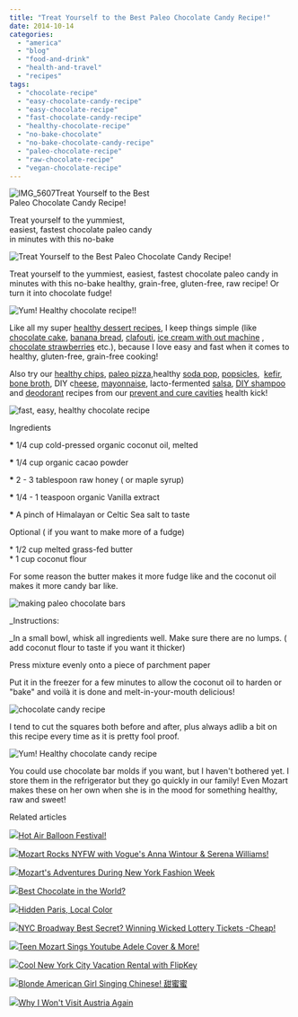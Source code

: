 ```yaml
---
title: "Treat Yourself to the Best Paleo Chocolate Candy Recipe!"
date: 2014-10-14
categories: 
  - "america"
  - "blog"
  - "food-and-drink"
  - "health-and-travel"
  - "recipes"
tags: 
  - "chocolate-recipe"
  - "easy-chocolate-candy-recipe"
  - "easy-chocolate-recipe"
  - "fast-chocolate-candy-recipe"
  - "healthy-chocolate-recipe"
  - "no-bake-chocolate"
  - "no-bake-chocolate-candy-recipe"
  - "paleo-chocolate-recipe"
  - "raw-chocolate-recipe"
  - "vegan-chocolate-recipe"
---
```


![IMG_5607](https://pub-ac94b3f306b24c0dba4238943c97f2e1.r2.dev/6a00e5502a9507883301bb07976f1b970d.jpg)Treat Yourself to the Best  
Paleo Chocolate Candy Recipe!  
  
Treat yourself to the yummiest,  
easiest, fastest chocolate paleo candy  
in minutes with this no-bake

<!--more-->  
![Treat Yourself to the Best Paleo Chocolate Candy Recipe!](https://pub-ac94b3f306b24c0dba4238943c97f2e1.r2.dev/6a00e5502a9507883301b8d07ce660970c.png)  
  
Treat yourself to the yummiest, easiest, fastest chocolate paleo candy in minutes with this no-bake healthy, grain-free, gluten-free, raw recipe! Or turn it into chocolate fudge!  
  
![Yum! Healthy chocolate recipe!!](https://pub-ac94b3f306b24c0dba4238943c97f2e1.r2.dev/6a00e5502a9507883301b7c6f2ed06970b.png)  
  
Like all my super [healthy dessert recipes](http://soultravelers3new.local/2013/08/best-healthy-chocolate-ice-cream-recipe-no-machine.html "healthy fast chocolate ice cream recipe paleo no machine"), I keep things simple (like [chocolate cake](http://soultravelers3new.local/2013/10/best-chocolate-cake-recipe-ever-and-its-paleo-healthy-grain-free.html "best paleo chocolate cake recipe"), [banana bread](http://soultravelers3new.local/2013/08/healthy-banana-bread-recipe-paleogapsgluten-free.html "banana bread healthy recipe paleo GAPS grain-free"), [clafouti](http://soultravelers3new.local/2013/07/yum-super-healthy-dessert-recipe-paleo-mango-clafouti.html "healthy clafouti paleo dessert"), [ice cream with out machine](http://soultravelers3new.local/2013/05/easy-healthy-homemade-ice-cream-no-machine-.html#more "healthy ice cream no machine") , [chocolate strawberries](http://soultravelers3new.local/2014/03/how-to-recipe-for-chocolate-strawberries-paleo-vegetarian.html "chocolate stawberry recipe paleo and vegan") etc.), because I love easy and fast when it comes to healthy, gluten-free, grain-free cooking!  
  
Also try our [healthy chips](http://soultravelers3new.local/2013/06/yummy-healthy-chips-recipe.html "healthy chips recipe paleo and vegan"), [paleo pizza](http://soultravelers3new.local/2013/07/best-paleo-pizza-recipe.html "paleo pizza"),healthy [soda pop](http://soultravelers3new.local/2012/09/how-to-make-healthy-soda-pop-even-a-kid-can-do-it-.html "healthy soda pop recipe"), [popsicles](http://soultravelers3new.local/2012/08/how-to-make-healthy-popsicles-.html "healthy popcicle recipe"),  [kefir](http://soultravelers3new.local/2012/07/-how-to-make-kefir-easy-goats-milk-or-coconut-milk.html "how to make goats milk or coconut kefir"), [bone broth](http://soultravelers3new.local/2012/10/how-to-make-nourishing-bone-broth-recipes-to-heal.html "bone broth recipe"), DIY c[heese](http://soultravelers3new.local/2013/02/how-to-make-diy-goat-cheese-with-kefir.html "how to make cheese"), [mayonnaise](http://soultravelers3new.local/2013/02/how-to-make-homemade-lacto-fermented-mayonnaise.html "DIY mayonnaise recipe"), lacto-fermented [salsa](http://soultravelers3new.local/2012/09/how-to-make-healthy-lacto-fermented-salsa.html "lacto fermented salsa"), [DIY shampoo](http://soultravelers3new.local/2012/09/how-to-make-diy-homemade-shampoo-and-creme-rinse-easy-cheap-healthy.html "DIY shampoo and cream rinse") and [deodorant](http://soultravelers3new.local/2012/09/how-to-make-diy-homemade-deodorant-easy-cheap-healthy.html "DIY homemade deodorant") recipes from our [prevent and cure cavities](http://soultravelers3new.local/2013/03/curing-gum-disease-and-cavities-naturally.html "prevent and cure cavities naturally") health kick!  
  
  
![fast, easy, healthy chocolate recipe](https://pub-ac94b3f306b24c0dba4238943c97f2e1.r2.dev/6a00e5502a9507883301bb0798105a970d.png)  
  

Ingredients  
  
**\*** 1/4 cup cold-pressed organic coconut oil, melted  
  
**\*** 1/4 cup organic cacao powder  
  
**\*** 2 - 3 tablespoon raw honey ( or maple syrup)  
  
**\*** 1/4 - 1 teaspoon organic Vanilla extract  
  
**\*** A pinch of Himalayan or Celtic Sea salt to taste

Optional ( if you want to make more of a fudge)  
  
\* 1/2 cup melted grass-fed butter  
\* 1 cup coconut flour  
  
For some reason the butter makes it more fudge like and the coconut oil makes it more candy bar like.  
  
![making paleo chocolate bars](https://pub-ac94b3f306b24c0dba4238943c97f2e1.r2.dev/6a00e5502a9507883301b7c6f2ed2a970b.png)  
  
  
_Instructions:  
  
_In a small bowl, whisk all ingredients well. Make sure there are no lumps. ( add coconut flour to taste if you want it thicker)  
  
Press mixture evenly onto a piece of parchment paper  
  
Put it in the freezer for a few minutes to allow the coconut oil to harden or "bake" and voilà it is done and melt-in-your-mouth delicious!  
  
  
  
![chocolate candy recipe ](https://pub-ac94b3f306b24c0dba4238943c97f2e1.r2.dev/6a00e5502a9507883301b8d07ce67d970c.png)  
  
  
I tend to cut the squares both before and after, plus always adlib a bit on this recipe every time as it is pretty fool proof.  
  
![Yum! Healthy chocolate candy recipe ](https://pub-ac94b3f306b24c0dba4238943c97f2e1.r2.dev/6a00e5502a9507883301b8d07ce68e970c.png)  
  
You could use chocolate bar molds if you want, but I haven't bothered yet. I store them in the refrigerator but they go quickly in our family! Even Mozart makes these on her own when she is in the mood for something healthy, raw and sweet!

Related articles

[![](http://i.zemanta.com/301844049_80_80.jpg)](http://soultravelers3new.local/2014/10/hot-air-balloon-festival.html)[Hot Air Balloon Festival!](http://soultravelers3new.local/2014/10/hot-air-balloon-festival.html)

[![](http://i.zemanta.com/300965999_80_80.jpg)](http://soultravelers3new.local/2014/10/teen-singer-mozart-rocks-nyfw-with-vogues-anna-wintour-serena-williams.html)[Mozart Rocks NYFW with Vogue's Anna Wintour & Serena Williams!](http://soultravelers3new.local/2014/10/teen-singer-mozart-rocks-nyfw-with-vogues-anna-wintour-serena-williams.html)

[![](http://i.zemanta.com/297853337_80_80.jpg)](http://soultravelers3new.local/2014/09/mozarts-adventures-during-new-york-fashion-week.html)[Mozart's Adventures During New York Fashion Week](http://soultravelers3new.local/2014/09/mozarts-adventures-during-new-york-fashion-week.html)

[![](http://i.zemanta.com/293993720_80_80.jpg)](http://soultravelers3new.local/2014/08/best-chocolate-in-the-world-.html)[Best Chocolate in the World?](http://soultravelers3new.local/2014/08/best-chocolate-in-the-world-.html)

[![](http://i.zemanta.com/293462978_80_80.jpg)](http://soultravelers3new.local/2014/08/-hidden-paris-local-color-.html)[Hidden Paris, Local Color](http://soultravelers3new.local/2014/08/-hidden-paris-local-color-.html)

[![](http://i.zemanta.com/300494144_80_80.jpg)](http://soultravelers3new.local/2014/09/nyc-broadway-best-secret-winning-wicked-lottery-tickets-cheap.html)[NYC Broadway Best Secret? Winning Wicked Lottery Tickets -Cheap!](http://soultravelers3new.local/2014/09/nyc-broadway-best-secret-winning-wicked-lottery-tickets-cheap.html)

[![](http://i.zemanta.com/299756667_80_80.jpg)](http://soultravelers3new.local/2014/09/teen-mozart-sings-youtube-adele-cover-more.html)[Teen Mozart Sings Youtube Adele Cover & More!](http://soultravelers3new.local/2014/09/teen-mozart-sings-youtube-adele-cover-more.html)

[![](http://i.zemanta.com/299058683_80_80.jpg)](http://soultravelers3new.local/2014/09/cool-new-york-city-vacation-rental-with-flipkey.html)[Cool New York City Vacation Rental with FlipKey](http://soultravelers3new.local/2014/09/cool-new-york-city-vacation-rental-with-flipkey.html)

[![](http://i.zemanta.com/302147267_80_80.jpg)](http://soultravelers3new.local/2014/10/blonde-american-girl-singing-chinese-%E7%94%9C%E8%9C%9C%E8%9C%9C-.html)[Blonde American Girl Singing Chinese! 甜蜜蜜](http://soultravelers3new.local/2014/10/blonde-american-girl-singing-chinese-%E7%94%9C%E8%9C%9C%E8%9C%9C-.html)

[![](http://i.zemanta.com/noimg_55_80_80.jpg)](http://soultravelers3new.local/2014/10/why-i-wont-visit-austria-again.html)[Why I Won't Visit Austria Again](http://soultravelers3new.local/2014/10/why-i-wont-visit-austria-again.html)
